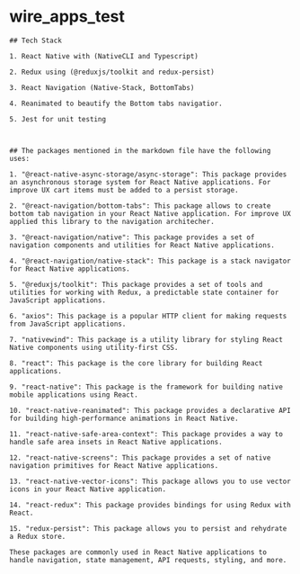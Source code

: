 # wire_apps_test

    ## Tech Stack

    1. React Native with (NativeCLI and Typescript)

    2. Redux using (@reduxjs/toolkit and redux-persist)

    3. React Navigation (Native-Stack, BottomTabs)

    4. Reanimated to beautify the Bottom tabs navigatior.

    5. Jest for unit testing



    ## The packages mentioned in the markdown file have the following uses:

    1. "@react-native-async-storage/async-storage": This package provides an asynchronous storage system for React Native applications. For improve UX cart items must be added to a persist storage.

    2. "@react-navigation/bottom-tabs": This package allows to create bottom tab navigation in your React Native application. For improve UX applied this library to the navigation architecher.

    3. "@react-navigation/native": This package provides a set of navigation components and utilities for React Native applications.

    4. "@react-navigation/native-stack": This package is a stack navigator for React Native applications.

    5. "@reduxjs/toolkit": This package provides a set of tools and utilities for working with Redux, a predictable state container for JavaScript applications.

    6. "axios": This package is a popular HTTP client for making requests from JavaScript applications.

    7. "nativewind": This package is a utility library for styling React Native components using utility-first CSS.

    8. "react": This package is the core library for building React applications.

    9. "react-native": This package is the framework for building native mobile applications using React.

    10. "react-native-reanimated": This package provides a declarative API for building high-performance animations in React Native.

    11. "react-native-safe-area-context": This package provides a way to handle safe area insets in React Native applications.

    12. "react-native-screens": This package provides a set of native navigation primitives for React Native applications.

    13. "react-native-vector-icons": This package allows you to use vector icons in your React Native application.

    14. "react-redux": This package provides bindings for using Redux with React.

    15. "redux-persist": This package allows you to persist and rehydrate a Redux store.

    These packages are commonly used in React Native applications to handle navigation, state management, API requests, styling, and more.
